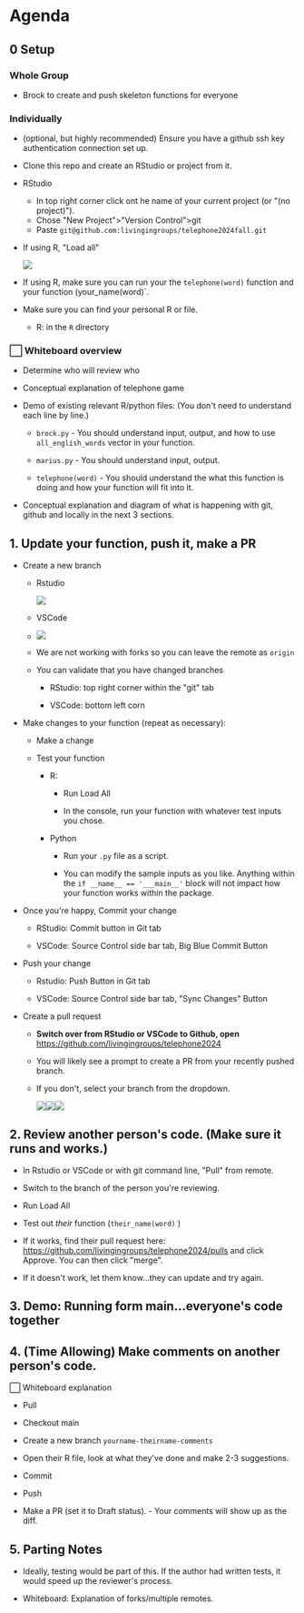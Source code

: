 # Agenda

## 0 Setup

### Whole Group

-   Brock to create and push skeleton functions for everyone

### Individually

-   (optional, but highly recommended) Ensure you have a github ssh key authentication connection set up.

-   Clone this repo and create an RStudio or project from it.

-   RStudio

    -   In top right corner click ont he name of your current project (or "(no project)").
    -   Chose "New Project"\>"Version Control"\>git
    -   Paste `git@github.com:livingingroups/telephone2024fall.git`

-   If using R, "Load all"

    ![](images/clipboard-3918266719.png)

-   If using R, make sure you can run your the `telephone(word)` function and your function (your_name(word)\`.

-   Make sure you can find your personal R or file.

    -   R: in the `R` directory

### ⬜ Whiteboard overview

-   Determine who will review who

-   Conceptual explanation of telephone game

-   Demo of existing relevant R/python files: (You don't need to understand each line by line.)

    -   `brock.py` - You should understand input, output, and how to use `all_english_words` vector in your function.

    -   `marius.py` - You should understand input, output.

    -   `telephone(word)` - You should understand the what this function is doing and how your function will fit into it.

-   Conceptual explanation and diagram of what is happening with git, github and locally in the next 3 sections.

## 1. Update your function, push it, make a PR

-   Create a new branch

    -   Rstudio

        ![](images/clipboard-3051619292.png)

    -   VSCode

    -   ![](images/clipboard-3204666508.png)

    -   We are not working with forks so you can leave the remote as `origin`

    -   You can validate that you have changed branches

        -   RStudio: top right corner within the "git" tab

        -   VSCode: bottom left corn

-   Make changes to your function (repeat as necessary):

    -   Make a change

    -   Test your function

        -   R:

            -   Run Load All

            -   In the console, run your function with whatever test inputs you chose.

        -   Python

            -   Run your `.py` file as a script.

            -   You can modify the sample inputs as you like. Anything within the `if __name__ == '___main__'` block will not impact how your function works within the package.

-   Once you're happy, Commit your change

    -   RStudio: Commit button in Git tab

    -   VSCode: Source Control side bar tab, Big Blue Commit Button

-   Push your change

    -   Rstudio: Push Button in Git tab

    -   VSCode: Source Control side bar tab, "Sync Changes" Button

-   Create a pull request

    -   **Switch over from RStudio or VSCode to Github, open** <https://github.com/livingingroups/telephone2024>

    -   You will likely see a prompt to create a PR from your recently pushed branch.

    -   If you don't, select your branch from the dropdown.

        ![](images/clipboard-842825522.png)![](images/clipboard-932242495.png)![](images/clipboard-3370002636.png)

## 2. Review another person's code. (Make sure it runs and works.)

-   In Rstudio or VSCode or with git command line, "Pull" from remote.

-   Switch to the branch of the person you're reviewing.

-   Run Load All

-   Test out *their* function (`their_name(word)` )

-   If it works, find their pull request here: <https://github.com/livingingroups/telephone2024/pulls> and click Approve. You can then click "merge".

-   If it doesn't work, let them know...they can update and try again.

## 3. Demo: Running form main...everyone's code together

## 4. (Time Allowing) Make comments on another person's code.

⬜ Whiteboard explanation

-   Pull

-   Checkout main

-   Create a new branch `yourname-theirname-comments`

-   Open their R file, look at what they've done and make 2-3 suggestions.

-   Commit

-   Push

-   Make a PR (set it to Draft status). - Your comments will show up as the diff.

## 5. Parting Notes

-   Ideally, testing would be part of this. If the author had written tests, it would speed up the reviewer's process.

-   Whiteboard: Explanation of forks/multiple remotes.
